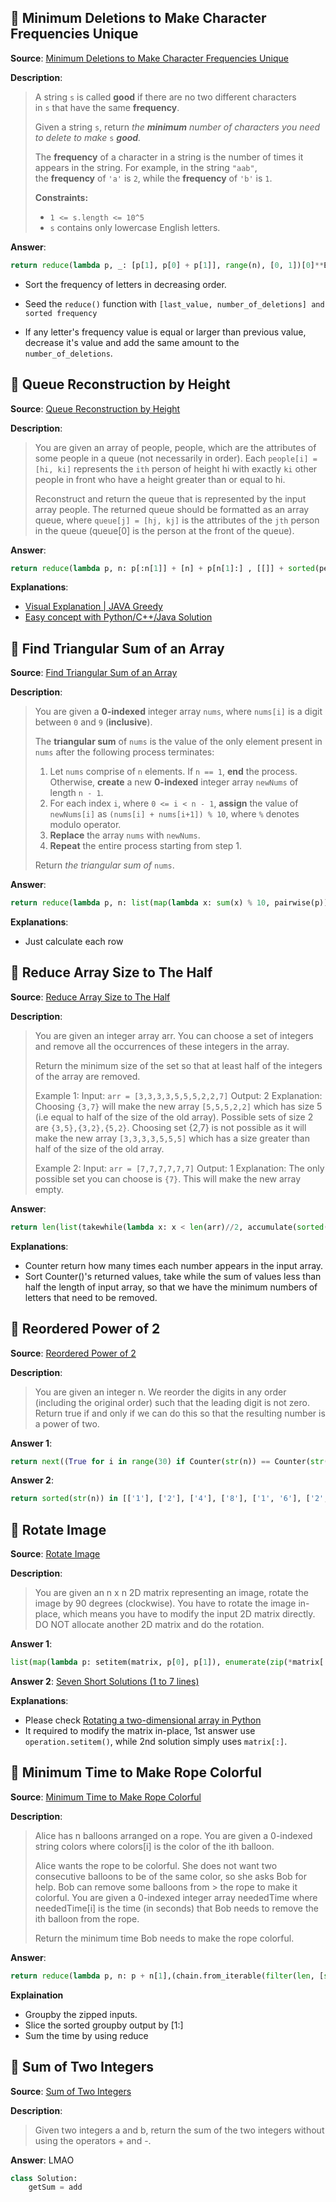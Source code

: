## 🧩 Minimum Deletions to Make Character Frequencies Unique

**Source**: [Minimum Deletions to Make Character Frequencies Unique](https://leetcode.com/problems/minimum-deletions-to-make-character-frequencies-unique/)

**Description**:

> A string `s` is called **good** if there are no two different characters in `s` that have the same **frequency**.
> 
> Given a string `s`, return *the **minimum** number of characters you need to delete to make* `s` ***good**.*
> 
> The **frequency** of a character in a string is the number of times it appears in the string. For example, in the string `"aab"`, the **frequency** of `'a'` is `2`, while the **frequency** of `'b'` is `1`.
> 
> **Constraints:**
> 
> - `1 <= s.length <= 10^5`
> - `s` contains only lowercase English letters.

**Answer**:

```python
return reduce(lambda p, _: [p[1], p[0] + p[1]], range(n), [0, 1])[0]**Explanations**:
```

- Sort the frequency of letters in decreasing order.

- Seed the `reduce()` function with `[last_value, number_of_deletions] and sorted frequency`

- If any letter's frequency value is equal or larger than previous value, decrease it's value and add the same amount to the `number_of_deletions`.

## 🧩 Queue Reconstruction by Height

**Source**: [Queue Reconstruction by Height](https://leetcode.com/problems/queue-reconstruction-by-height/)

**Description**:

> You are given an array of people, people, which are the attributes of some people in a queue (not necessarily in order). Each `people[i] = [hi, ki]` represents the `ith` person of height hi with exactly `ki` other people in front who have a height greater than or equal to hi.
> 
> Reconstruct and return the queue that is represented by the input array people. The returned queue should be formatted as an array queue, where `queue[j] = [hj, kj]` is the attributes of the `jth` person in the queue (queue[0] is the person at the front of the queue).

**Answer**:

```python
return reduce(lambda p, n: p[:n[1]] + [n] + p[n[1]:] , [[]] + sorted(people, key=lambda x: (x[0], -x[1]), reverse=True))
```

**Explanations**:

- [Visual Explanation | JAVA Greedy](https://leetcode.com/problems/queue-reconstruction-by-height/discuss/2211641/Visual-Explanation-or-JAVA-Greedy)
- [Easy concept with Python/C++/Java Solution](https://leetcode.com/problems/queue-reconstruction-by-height/discuss/89345/Easy-concept-with-PythonC%2B%2BJava-Solution)

## 🧩 Find Triangular Sum of an Array

**Source**: [Find Triangular Sum of an Array](https://leetcode.com/problems/find-triangular-sum-of-an-array/)

**Description**:

> You are given a **0-indexed** integer array `nums`, where `nums[i]` is a digit between `0` and `9` (**inclusive**).
> 
> The **triangular sum** of `nums` is the value of the only element present in `nums` after the following process terminates:
> 
> 1. Let `nums` comprise of `n` elements. If `n == 1`, **end** the process. Otherwise, **create** a new **0-indexed** integer array `newNums` of length `n - 1`.
> 2. For each index `i`, where `0 <= i < n - 1`, **assign** the value of `newNums[i]` as `(nums[i] + nums[i+1]) % 10`, where `%` denotes modulo operator.
> 3. **Replace** the array `nums` with `newNums`.
> 4. **Repeat** the entire process starting from step 1.
> 
> Return *the triangular sum of* `nums`.

**Answer**:

```python
return reduce(lambda p, n: list(map(lambda x: sum(x) % 10, pairwise(p))), [1] * (len(nums) - 1), nums)[0]
```

**Explanations**:

- Just calculate each row

## 🧩 Reduce Array Size to The Half

**Source**: [Reduce Array Size to The Half](https://leetcode.com/problems/reduce-array-size-to-the-half)

**Description**:

> You are given an integer array arr. You can choose a set of integers and remove all the occurrences of these integers in the array.
> 
> Return the minimum size of the set so that at least half of the integers of the array are removed.
> 
> Example 1:
> Input: `arr = [3,3,3,3,5,5,5,2,2,7]`
> Output: 2
> Explanation: Choosing `{3,7}` will make the new array `[5,5,5,2,2]` which has size 5 (i.e equal to half of the size of the old array).
> Possible sets of size 2 are `{3,5},{3,2},{5,2}`.
> Choosing set {2,7} is not possible as it will make the new array `[3,3,3,3,5,5,5]` which has a size greater than half of the size of the old array.
> 
> Example 2:
> Input: `arr = [7,7,7,7,7,7]`
> Output: 1
> Explanation: The only possible set you can choose is `{7}`. This will make the new array empty.

**Answer**:

```python
return len(list(takewhile(lambda x: x < len(arr)//2, accumulate(sorted(Counter(arr).values(), reverse=True))))) + 1
```

**Explanations**:

- Counter return how many times each number appears in the input array.
- Sort Counter()'s returned values, take while the sum of values less than half the length of input array, so that we have the minimum numbers of letters that need to be removed.

## 🧩 Reordered Power of 2

**Source**: [Reordered Power of 2](https://leetcode.com/problems/reordered-power-of-2/)

**Description**:

> You are given an integer n. We reorder the digits in any order (including the original order) such that the leading digit is not zero.
> Return true if and only if we can do this so that the resulting number is a power of two.

**Answer 1**:

```python
return next((True for i in range(30) if Counter(str(n)) == Counter(str(pow(2, i)))), False)
```

**Answer 2**:
```python
return sorted(str(n)) in [['1'], ['2'], ['4'], ['8'], ['1', '6'], ['2', '3'], ['4', '6'], ['1', '2', '8'], ['2', '5', '6'], ['1', '2', '5'], ['0', '1', '2', '4'], ['0', '2', '4', '8'], ['0', '4', '6', '9'], ['1', '2', '8', '9'], ['1', '3', '4', '6', '8'], ['2', '3', '6', '7', '8'], ['3', '5', '5', '6', '6'], ['0', '1', '1', '2', '3', '7'], ['1', '2', '2', '4', '4', '6'], ['2', '2', '4', '5', '8', '8'], ['0', '1', '4', '5', '6', '7', '8'], ['0', '1', '2', '2', '5', '7', '9'], ['0', '1', '3', '4', '4', '4', '9'], ['0', '3', '6', '8', '8', '8', '8'], ['1', '1', '2', '6', '6', '7', '7', '7'], ['2', '3', '3', '3', '4', '4', '5', '5'], ['0', '1', '4', '6', '6', '7', '8', '8'], ['1', '1', '2', '2', '3', '4', '7', '7', '8'], ['2', '3', '4', '4', '5', '5', '6', '6', '8'], ['0', '1', '2', '3', '5', '6', '7', '8', '9']]
```

## 🧩 Rotate Image

**Source**: [Rotate Image](https://leetcode.com/problems/rotate-image/)

**Description**:

> You are given an n x n 2D matrix representing an image, rotate the image by 90 degrees (clockwise).
> You have to rotate the image in-place, which means you have to modify the input 2D matrix directly. DO NOT allocate another 2D matrix and do the rotation.

**Answer 1**:

```python
list(map(lambda p: setitem(matrix, p[0], p[1]), enumerate(zip(*matrix[::-1]))))
```

**Answer 2**:
[Seven Short Solutions (1 to 7 lines)](https://leetcode.com/problems/rotate-image/discuss/18884/Seven-Short-Solutions-(1-to-7-lines))

**Explanations**:
- Please check [Rotating a two-dimensional array in Python](https://stackoverflow.com/questions/8421337/rotating-a-two-dimensional-array-in-python)
- It required to modify the matrix in-place, 1st answer use `operation.setitem()`, while 2nd solution simply uses `matrix[:]`.

## 🧩 Minimum Time to Make Rope Colorful

**Source**: [Minimum Time to Make Rope Colorful](https://leetcode.com/problems/minimum-time-to-make-rope-colorful/)

**Description**:

> Alice has n balloons arranged on a rope. You are given a 0-indexed string colors where colors[i] is the color of the ith balloon.
> 
> Alice wants the rope to be colorful. She does not want two consecutive balloons to be of the same color, so she asks Bob for help. Bob can remove some balloons from > the rope to make it colorful. You are given a 0-indexed integer array neededTime where neededTime[i] is the time (in seconds) that Bob needs to remove the ith balloon from the rope.
> 
> Return the minimum time Bob needs to make the rope colorful.

**Answer**:

```python
return reduce(lambda p, n: p + n[1],(chain.from_iterable(filter(len, [sorted(list(g))[:-1] for k, g in groupby(zip(colors, neededTime), lambda n: n[0])]))), 0)
```

**Explaination**
- Groupby the zipped inputs.
- Slice the sorted groupby output by [1:]
- Sum the time by using reduce

## 🧩 Sum of Two Integers

**Source**: [Sum of Two Integers](https://leetcode.com/problems/sum-of-two-integers)

**Description**:

> Given two integers a and b, return the sum of the two integers without using the operators + and -.

**Answer**: LMAO

```python
class Solution:
    getSum = add
```
